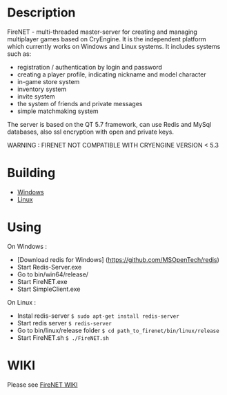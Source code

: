 # Description
FireNET - multi-threaded master-server for creating and managing multiplayer games based on CryEngine. 
It is the independent platform which currently works on Windows and Linux systems. 
It includes systems such as: 
* registration / authentication by login and password
* creating a player profile, indicating nickname and model character
* in-game store system
* inventory system
* invite system
* the system of friends and private messages
* simple matchmaking system

The server is based on the QT 5.7 framework, can use Redis and MySql databases, also ssl encryption with open and private keys.

WARNING : FIRENET NOT COMPATIBLE WITH CRYENGINE VERSION < 5.3

# Building

* [Windows](https://github.com/afrostalin/FireNET/wiki/%5BFireNET%5D-Building-on-Windows)
* [Linux](https://github.com/afrostalin/FireNET/wiki/%5BFireNET%5D-Building-on-Linux)

# Using

On Windows :

* [Download redis for Windows] (https://github.com/MSOpenTech/redis)
* Start Redis-Server.exe
* Go to bin/win64/release/
* Start FireNET.exe
* Start SimpleClient.exe

On Linux :

* Instal redis-server `$ sudo apt-get install redis-server`
* Start redis server `$ redis-server`
* Go to bin/linux/release folder `$ cd path_to_firenet/bin/linux/release`
* Start FireNET.sh `$ ./FireNET.sh`

# WIKI

Please see [FireNET WIKI](https://github.com/afrostalin/FireNET/wiki)
